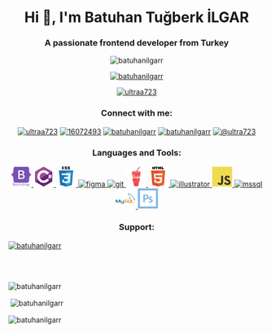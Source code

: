 <h1 align="center">Hi 👋, I'm Batuhan Tuğberk İLGAR</h1>
<h3 align="center">A passionate frontend developer from Turkey</h3>

<p align="center"> <img src="https://komarev.com/ghpvc/?username=batuhanilgarr&label=Profile%20views&color=0e75b6&style=flat" alt="batuhanilgarr" /> </p>

<p align="center"> <a href="https://github.com/ryo-ma/github-profile-trophy"><img src="https://github-profile-trophy.vercel.app/?username=batuhanilgarr" alt="batuhanilgarr" /></a> </p>

<p align="center"> <a href="https://twitter.com/ultraa723" target="blank"><img src="https://img.shields.io/twitter/follow/ultraa723?logo=twitter&style=for-the-badge" alt="ultraa723" /></a> </p>

<h3 align="center">Connect with me:</h3>
<p align="center">
<a href="https://twitter.com/ultraa723" target="blank"><img align="center" src="https://raw.githubusercontent.com/rahuldkjain/github-profile-readme-generator/master/src/images/icons/Social/twitter.svg" alt="ultraa723" height="30" width="40" /></a>
<a href="https://stackoverflow.com/users/16072493" target="blank"><img align="center" src="https://raw.githubusercontent.com/rahuldkjain/github-profile-readme-generator/master/src/images/icons/Social/stack-overflow.svg" alt="16072493" height="30" width="40" /></a>
<a href="https://instagram.com/batuhanilgarr" target="blank"><img align="center" src="https://raw.githubusercontent.com/rahuldkjain/github-profile-readme-generator/master/src/images/icons/Social/instagram.svg" alt="batuhanilgarr" height="30" width="40" /></a>
<a href="https://www.hackerrank.com/batuhanilgarr" target="blank"><img align="center" src="https://raw.githubusercontent.com/rahuldkjain/github-profile-readme-generator/master/src/images/icons/Social/hackerrank.svg" alt="batuhanilgarr" height="30" width="40" /></a>
<a href="https://www.hackerearth.com/@ultra723" target="blank"><img align="center" src="https://raw.githubusercontent.com/rahuldkjain/github-profile-readme-generator/master/src/images/icons/Social/hackerearth.svg" alt="@ultra723" height="30" width="40" /></a>
</p>

<h3 align="center">Languages and Tools:</h3>
<p align="center"> <a href="https://getbootstrap.com" target="_blank" rel="noreferrer"> <img src="https://raw.githubusercontent.com/devicons/devicon/master/icons/bootstrap/bootstrap-plain-wordmark.svg" alt="bootstrap" width="40" height="40"/> </a> <a href="https://www.w3schools.com/cs/" target="_blank" rel="noreferrer"> <img src="https://raw.githubusercontent.com/devicons/devicon/master/icons/csharp/csharp-original.svg" alt="csharp" width="40" height="40"/> </a> <a href="https://www.w3schools.com/css/" target="_blank" rel="noreferrer"> <img src="https://raw.githubusercontent.com/devicons/devicon/master/icons/css3/css3-original-wordmark.svg" alt="css3" width="40" height="40"/> </a> <a href="https://www.figma.com/" target="_blank" rel="noreferrer"> <img src="https://www.vectorlogo.zone/logos/figma/figma-icon.svg" alt="figma" width="40" height="40"/> </a> <a href="https://git-scm.com/" target="_blank" rel="noreferrer"> <img src="https://www.vectorlogo.zone/logos/git-scm/git-scm-icon.svg" alt="git" width="40" height="40"/> </a> <a href="https://gulpjs.com" target="_blank" rel="noreferrer"> <img src="https://raw.githubusercontent.com/devicons/devicon/master/icons/gulp/gulp-plain.svg" alt="gulp" width="40" height="40"/> </a> <a href="https://www.w3.org/html/" target="_blank" rel="noreferrer"> <img src="https://raw.githubusercontent.com/devicons/devicon/master/icons/html5/html5-original-wordmark.svg" alt="html5" width="40" height="40"/> </a> <a href="https://www.adobe.com/in/products/illustrator.html" target="_blank" rel="noreferrer"> <img src="https://www.vectorlogo.zone/logos/adobe_illustrator/adobe_illustrator-icon.svg" alt="illustrator" width="40" height="40"/> </a> <a href="https://developer.mozilla.org/en-US/docs/Web/JavaScript" target="_blank" rel="noreferrer"> <img src="https://raw.githubusercontent.com/devicons/devicon/master/icons/javascript/javascript-original.svg" alt="javascript" width="40" height="40"/> </a> <a href="https://www.microsoft.com/en-us/sql-server" target="_blank" rel="noreferrer"> <img src="https://www.svgrepo.com/show/303229/microsoft-sql-server-logo.svg" alt="mssql" width="40" height="40"/> </a> <a href="https://www.mysql.com/" target="_blank" rel="noreferrer"> <img src="https://raw.githubusercontent.com/devicons/devicon/master/icons/mysql/mysql-original-wordmark.svg" alt="mysql" width="40" height="40"/> </a> <a href="https://www.photoshop.com/en" target="_blank" rel="noreferrer"> <img src="https://raw.githubusercontent.com/devicons/devicon/master/icons/photoshop/photoshop-line.svg" alt="photoshop" width="40" height="40"/> </a> </p>

<h3 align="center">Support:</h3>
<div stlye="text-align:center">
<p><a href="https://www.buymeacoffee.com/batuhanilgarr"> <img align="center" src="https://cdn.buymeacoffee.com/buttons/v2/default-yellow.png" height="50" width="210" alt="batuhanilgarr" /></a></p><br><br>
</div>
<p><img align="center" src="https://github-readme-stats.vercel.app/api/top-langs?username=batuhanilgarr&show_icons=true&locale=en&layout=compact" alt="batuhanilgarr" /></p>

<p>&nbsp;<img align="center" src="https://github-readme-stats.vercel.app/api?username=batuhanilgarr&show_icons=true&locale=en" alt="batuhanilgarr" /></p>

<p><img align="center" src="https://github-readme-streak-stats.herokuapp.com/?user=batuhanilgarr&" alt="batuhanilgarr" /></p>
